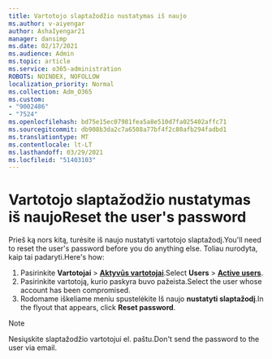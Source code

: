 ```yaml
---
title: Vartotojo slaptažodžio nustatymas iš naujo
ms.author: v-aiyengar
author: AshaIyengar21
manager: dansimp
ms.date: 02/17/2021
ms.audience: Admin
ms.topic: article
ms.service: o365-administration
ROBOTS: NOINDEX, NOFOLLOW
localization_priority: Normal
ms.collection: Adm_O365
ms.custom:
- "9002486"
- "7524"
ms.openlocfilehash: bd75e15ec07981fea5a8e510d7fa025402affc71
ms.sourcegitcommit: db908b3da2c7a6508a77bf4f2c80afb294fadbd1
ms.translationtype: MT
ms.contentlocale: lt-LT
ms.lasthandoff: 03/29/2021
ms.locfileid: "51403103"
---
```

# <a name="reset-the-users-password"></a><span data-ttu-id="9f2a0-102">Vartotojo slaptažodžio nustatymas iš naujo</span><span class="sxs-lookup"><span data-stu-id="9f2a0-102">Reset the user's password</span></span>

<span data-ttu-id="9f2a0-103">Prieš ką nors kitą, turėsite iš naujo nustatyti vartotojo slaptažodį.</span><span class="sxs-lookup"><span data-stu-id="9f2a0-103">You'll need to reset the user's password before you do anything else.</span></span> <span data-ttu-id="9f2a0-104">Toliau nurodyta, kaip tai padaryti.</span><span class="sxs-lookup"><span data-stu-id="9f2a0-104">Here's how:</span></span>

1. <span data-ttu-id="9f2a0-105">Pasirinkite **Vartotojai**  >  **[Aktyvūs vartotojai](https://go.microsoft.com/fwlink/p/?linkid=834822)**.</span><span class="sxs-lookup"><span data-stu-id="9f2a0-105">Select **Users** > **[Active users](https://go.microsoft.com/fwlink/p/?linkid=834822)**.</span></span>
1. <span data-ttu-id="9f2a0-106">Pasirinkite vartotoją, kurio paskyra buvo pažeista.</span><span class="sxs-lookup"><span data-stu-id="9f2a0-106">Select the user whose account has been compromised.</span></span>
1. <span data-ttu-id="9f2a0-107">Rodomame iškeliame meniu spustelėkite Iš naujo **nustatyti slaptažodį**.</span><span class="sxs-lookup"><span data-stu-id="9f2a0-107">In the flyout that appears, click **Reset password**.</span></span>

> [!NOTE]
> <span data-ttu-id="9f2a0-108">Nesiųskite slaptažodžio vartotojui el. paštu.</span><span class="sxs-lookup"><span data-stu-id="9f2a0-108">Don't send the password to the user via email.</span></span>
